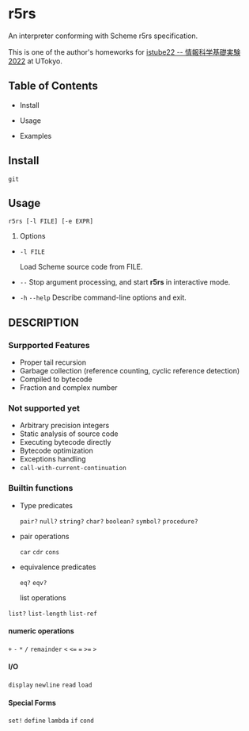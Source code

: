 # r5rs

An interpreter conforming with Scheme r5rs specification. 

This is one of the author's homeworks for [istube22 -- 情報科学基礎実験2022](https://sites.google.com/view/isutbe2022) at UTokyo.

## Table of Contents

- Install

- Usage

- Examples

## Install

`git`

## Usage

`r5rs [-l FILE] [-e EXPR]`

1. Options 
- `-l FILE`
  
  Load Scheme source code from FILE.

- `--` 
  Stop argument processing, and start **r5rs** in interactive mode.  

- `-h` `--help` 
  Describe command-line options and exit.

## DESCRIPTION

### Surpported Features

- Proper tail recursion
- Garbage collection (reference counting, cyclic reference detection)
- Compiled to bytecode
- Fraction and complex number

### Not supported yet

- Arbitrary precision integers
- Static analysis of source code
- Executing bytecode directly   
- Bytecode optimization
- Exceptions handling
- `call-with-current-continuation`

### Builtin functions

- Type predicates
  
   `pair?` `null?` `string?` `char?` `boolean?` `symbol?` `procedure?`

- pair operations
  
  `car` `cdr` `cons`

- equivalence predicates
  
  `eq?` `eqv?`   
  
  list operations

`list?` `list-length` `list-ref`

#### numeric operations

`+` `-` `*` `/` `remainder` `<` `<=` `=` `>=` `>`

#### I/O

`display` `newline` `read` `load`

#### Special Forms

`set!` `define` `lambda` `if` `cond`


